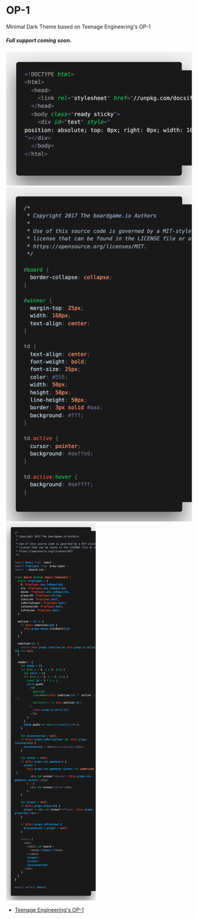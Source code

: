 # OP-1
Minimal Dark Theme based on Teenage Engineering's OP-1

##### Full support coming soon.

![HTML Screenshot](screens/html.png "HTML Screenshot")
![CSS Screenshot](screens/css.png "CSS Screenshot")
![JS Screenshot](screens/js.png "JS Screenshot")


* [Teenage Engineering's OP-1](https://www.teenageengineering.com/products/op-1)
